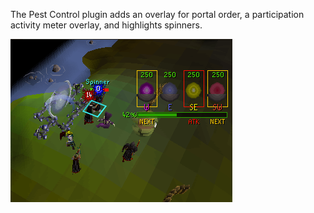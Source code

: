 The Pest Control plugin adds an overlay for portal order, a participation activity meter overlay, and highlights spinners.

![pest control overlays example](img/pest-control/pest_control_example.png)

